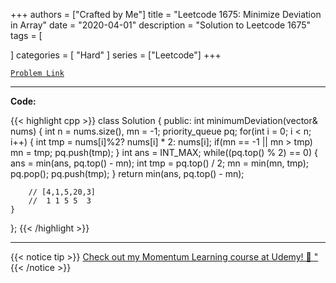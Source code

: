 
+++
authors = ["Crafted by Me"]
title = "Leetcode 1675: Minimize Deviation in Array"
date = "2020-04-01"
description = "Solution to Leetcode 1675"
tags = [
    
]
categories = [
    "Hard"
]
series = ["Leetcode"]
+++



[`Problem Link`](https://leetcode.com/problems/minimize-deviation-in-array/description/)

---

**Code:**

{{< highlight cpp >}}
class Solution {
public:
    int minimumDeviation(vector<int>& nums) {
        int n = nums.size(), mn = -1;
        priority_queue<int> pq;
        for(int i = 0; i < n; i++) {
            int tmp = nums[i]%2? nums[i] * 2: nums[i];
            if(mn == -1 || mn > tmp)
                mn = tmp;
            pq.push(tmp);
        }
        int ans = INT_MAX;
        while((pq.top() % 2) == 0) {
            ans = min(ans, pq.top() - mn);
            int tmp = pq.top() / 2;
            mn = min(mn, tmp);
            pq.pop();
            pq.push(tmp);
        }
        return min(ans, pq.top() - mn);
        
        // [4,1,5,20,3]
        //  1 1 5 5  3
    }
};
{{< /highlight >}}


---


{{< notice tip >}}
[Check out my Momentum Learning course at Udemy! 🚀 "](https://www.udemy.com/course/blind-75-the-data-structures-and-algorithms-essentials/)
{{< /notice >}}

